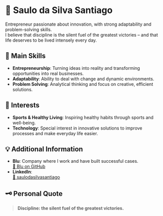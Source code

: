 # 👋 Saulo da Silva Santiago
Entrepreneur passionate about innovation, with strong adaptability and problem-solving skills.  
I believe that discipline is the silent fuel of the greatest victories – and that life deserves to be lived intensely every day.

## 🚀 Main Skills
- **Entrepreneurship**: Turning ideas into reality and transforming opportunities into real businesses.
- **Adaptability**: Ability to deal with change and dynamic environments.
- **Problem Solving**: Analytical thinking and focus on creative, efficient solutions.

## 🎯 Interests
- **Sports & Healthy Living**: Inspiring healthy habits through sports and well-being.
- **Technology**: Special interest in innovative solutions to improve processes and make everyday life easier.

## 💡 Additional Information
- **Blu**: Company where I work and have built successful cases.  
  [🔗 Blu on GitHub](https://github.com/Pagnet)
- **LinkedIn**:  
  [🔗 saulodasilvasantiago](https://www.linkedin.com/in/saulodasilvasantiago/)

## 🗝️ Personal Quote  
> **Discipline: the silent fuel of the greatest victories.**
